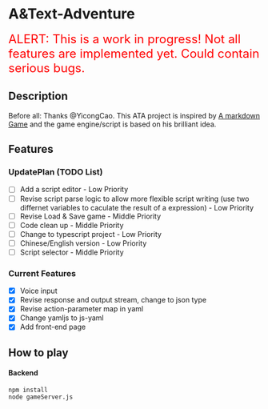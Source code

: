 # A&Text-Adventure

<font color=red size=5>ALERT: This is a work in progress! Not all features are implemented yet. Could contain serious bugs.</font>

## Description
Before all: Thanks @YicongCao. This ATA project is inspired by [A markdown Game](https://github.com/YicongCao/MarkdownGame) and the game engine/script is based on his brilliant idea.


## Features
### UpdatePlan (TODO List)

- [ ] Add a script editor - Low Priority
- [ ] Revise script parse logic to allow more flexible script writing (use two differnet variables to caculate the result of a expression) - Low Priority
- [ ] Revise Load & Save game - Middle Priority
- [ ] Code clean up - Middle Priority
- [ ] Change to typescript project - Low Priority
- [ ] Chinese/English version - Low Priority
- [ ] Script selector - Middle Priority

### Current Features
- [x] Voice input
- [x] Revise response and output stream, change to json type 
- [x] Revise action-parameter map in yaml
- [x] Change yamljs to js-yaml
- [x] Add front-end page
<!-- - [ ]  -->


## How to play
#### Backend
```
npm install
node gameServer.js
```



